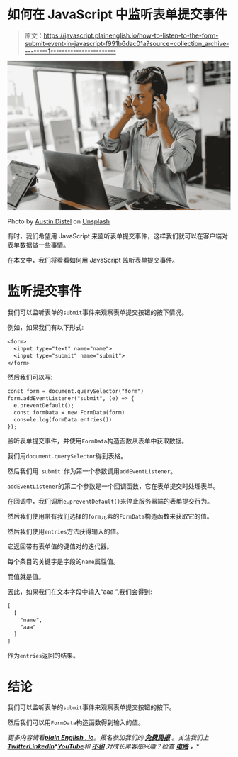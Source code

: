 # 如何在 JavaScript 中监听表单提交事件

> 原文：<https://javascript.plainenglish.io/how-to-listen-to-the-form-submit-event-in-javascript-f991b6dac01a?source=collection_archive---------1----------------------->

![](img/839ac291bbba9e9c3a516e491f35f96e.png)

Photo by [Austin Distel](https://unsplash.com/@austindistel?utm_source=medium&utm_medium=referral) on [Unsplash](https://unsplash.com?utm_source=medium&utm_medium=referral)

有时，我们希望用 JavaScript 来监听表单提交事件，这样我们就可以在客户端对表单数据做一些事情。

在本文中，我们将看看如何用 JavaScript 监听表单提交事件。

# 监听提交事件

我们可以监听表单的`submit`事件来观察表单提交按钮的按下情况。

例如，如果我们有以下形式:

```
<form>
  <input type="text" name="name">
  <input type="submit" name="submit">
</form>
```

然后我们可以写:

```
const form = document.querySelector("form")
form.addEventListener("submit", (e) => {
  e.preventDefault();
  const formData = new FormData(form)
  console.log(formData.entries())
});
```

监听表单提交事件，并使用`FormData`构造函数从表单中获取数据。

我们用`document.querySelector`得到表格。

然后我们用`'submit'`作为第一个参数调用`addEventListener`。

`addEventListener`的第二个参数是一个回调函数，它在表单提交时处理表单。

在回调中，我们调用`e.preventDefault()`来停止服务器端的表单提交行为。

然后我们使用带有我们选择的`form`元素的`FormData`构造函数来获取它的值。

然后我们使用`entries`方法获得输入的值。

它返回带有表单值的键值对的迭代器。

每个条目的关键字是字段的`name`属性值。

而值就是值。

因此，如果我们在文本字段中输入“aaa ”,我们会得到:

```
[
  [
    "name",
    "aaa"
  ]
]
```

作为`entries`返回的结果。

# 结论

我们可以监听表单的`submit`事件来观察表单提交按钮的按下。

然后我们可以用`FormData`构造函数得到输入的值。

*更多内容请看*[***plain English . io***](https://plainenglish.io/)*。报名参加我们的* [***免费周报***](http://newsletter.plainenglish.io/) *。关注我们上*[***Twitter***](https://twitter.com/inPlainEngHQ)[***LinkedIn***](https://www.linkedin.com/company/inplainenglish/)*[***YouTube***](https://www.youtube.com/channel/UCtipWUghju290NWcn8jhyAw)**和* [***不和***](https://discord.gg/GtDtUAvyhW) *对成长黑客感兴趣？检查* [***电路***](https://circuit.ooo/) ***。*****